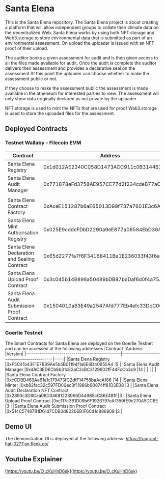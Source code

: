 # Santa Elena
This is the Santa Elena repository. The Santa Elena project is about creating a platform that will allow independent groups to collate their climate data on the decentralized Web. 
Santa Elena works by using both NFT.storage and Web3.storage to store environmental data that is submitted as part of an environmental assessment. On upload the uploader is issued 
with an NFT proof of their upload. 

The auditor books a given assessment for audit and is then given access to all the files made available for audit. 
Once the audit is complete the auditor delivers their assessment and provides a declarative seal on the assessment 
At this point the uploader can choose whether to make the assessment public or not. 

If they choose to make the assessment public the assessment is made available in the atheneum for interested parties to view. The assessment will only show data originally declared as not private by the uploader 

NFT.storage is used to mint the NFTs that are used for proof
Web3.storage is used to store the uploaded files for the assessment. 

## Deployed Contracts 
### Testnet Wallaby - Filecoin EVM 
|Contract 									     |Address 		  		                   |Version|
|------------------------------------------------|-------------------------------------------|-----|
|Santa Elena Registry 							 |0x1d012AE2340C058D1473ACC911c0B3144B7F5EF2 |5    |
|Santa Elena Audit Manager 						 |0x771878eFd3758AE957CE77d2f234cdeB77aCA57E |18   |
|												 | 									         |     |
|Santa Elena Contract Factory 					 |0xAceE151287b6aE65013D99f737a7601E3c6Abc9f |23   |
|Santa Elena Mint Authorisation Registry		 |0x025E9cddcFDbD2290a9eE877a08584EbD36A0765 |1    |
|Santa Elena Declaration and Sealing Contract 	 |0x65d2277fa7f6F34168411Be1E236033f43f6ac53 |3    |
|Santa Elena Upload Proof Contract 				 |0x3c045b14B898a50489bDB87baDaf6d0f4a75AE7a |5    |
|Santa Elena Audit Submission Proof Contract 	 |0x1504010aB3E49a2547Afd777Eb4efc33DcC008BD |5    |


### Goerlie Testnet 
The Smart Contracts for Santa Elena are deployed on the Goerlie Testnet and can be accessed at the following addresses
|Contract 									     |Address 		  		                   |Version|
|------------------------------------------------|-------------------------------------------|-----|
|Santa Elena Registry 							 |0xF5C41b43F1E7B39Ae5b5B01194f1a6E6D40955A4 |5    |
|Santa Elena Audit Manager 						 |0xdAC3ED6Cb8b31cE2aC2cBC3129902fF44FcCb3c9 |14   |
|												 | 									         |     |
|Santa Elena Contract Factory 					 |0xcCDBD469Aa61a1c179473fC2dfF14758baAcAf86 |14   |
|Santa Elena Minter 							 |0xb82fac32c597FD00ec3f11986b60874ff81D3E08 |3    |
|Santa Elena Audit Declaration NFT Contract 	 |0x2893c3D8Caa08D34681223066D44985cC86E481f |3    |
|Santa Elena Upload Proof Contract 				 |0xc117c3B1D09b6F1926797eAf359fE9e270A5DC8E |3    |
|Santa Elena Audit Submission Proof Contract 	 |0x514C57487B1D61d7CDB2d82206B1F60d1c886908 |3    |

## Demo UI
The demonstration UI is deployed at the following address:
https://fragrant-hat-0277.on.fleek.co/

## Youtube Explainer 
[https://youtu.be/O_cKuHnD6sk](https://youtu.be/O_cKuHnD6sk)
